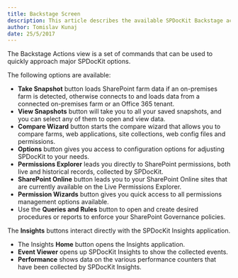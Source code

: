 ```yaml
---
title: Backstage Screen
description: This article describes the available SPDocKit Backstage actions and when to use them.
author: Tomislav Kunaj
date: 25/5/2017
---
```

The Backstage Actions view is a set of commands that can be used to quickly approach major SPDocKit options.

The following options are available:

* __Take Snapshot__ button loads SharePoint farm data if an on-premises farm is detected, otherwise connects to and loads data from a connected on-premises farm or an Office 365 tenant.
* __View Snapshots__ button will take you to all your saved snapshots, and you can select any of them to open and view data.
* __Compare Wizard__ button starts the compare wizard that allows you to compare farms, web applications, site collections, web config files and permissions.
* __Options__ button gives you access to configuration options for adjusting SPDocKit to your needs.
* __Permissions Explorer__ leads you directly to SharePoint permissions, both live and historical records, collected by SPDocKit.
* __SharePoint Online__ button leads you to your SharePoint Online sites that are currently available on the Live Permissions Explorer.
* __Permission Wizards__ button gives you quick access to all permissions management options available. 
* Use the __Queries and Rules__ button to open and create desired procedures or reports to enforce your SharePoint Governance policies.

The __Insights__ buttons interact directly with the SPDocKit Insights application.
* The Insights __Home__ button opens the Insights application.
* __Event Viewer__ opens up SPDocKit Insights to show the collected events.
* __Performance__ shows data on the various performance counters that have been collected by SPDocKit Insights.